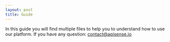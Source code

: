 ```yaml
---
layout: post
title: Guide
---
```


In this guide you will find multiple files to help you to understand how to use our platform.
If you have any question: [contact@apisense.io](contact@apisense.io)
